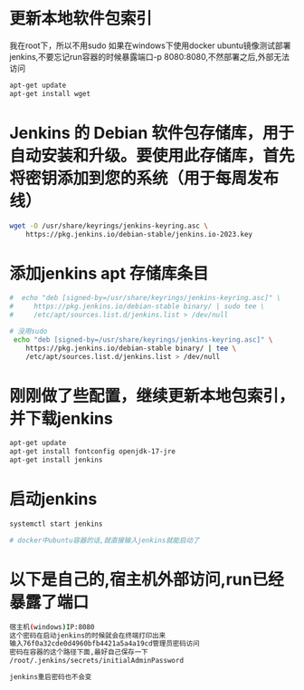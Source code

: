 # 更新本地软件包索引
我在root下，所以不用sudo
如果在windows下使用docker ubuntu镜像测试部署jenkins,不要忘记run容器的时候暴露端口-p 8080:8080,不然部署之后,外部无法访问
```sh
apt-get update
apt-get install wget
```

# Jenkins 的 Debian 软件包存储库，用于自动安装和升级。要使用此存储库，首先将密钥添加到您的系统（用于每周发布线）
```sh
wget -O /usr/share/keyrings/jenkins-keyring.asc \
    https://pkg.jenkins.io/debian-stable/jenkins.io-2023.key
```

# 添加jenkins apt 存储库条目
```sh
#  echo "deb [signed-by=/usr/share/keyrings/jenkins-keyring.asc]" \
#     https://pkg.jenkins.io/debian-stable binary/ | sudo tee \
#     /etc/apt/sources.list.d/jenkins.list > /dev/null

# 没用sudo
 echo "deb [signed-by=/usr/share/keyrings/jenkins-keyring.asc]" \
    https://pkg.jenkins.io/debian-stable binary/ | tee \
    /etc/apt/sources.list.d/jenkins.list > /dev/null
```

# 刚刚做了些配置，继续更新本地包索引，并下载jenkins
```sh
apt-get update
apt-get install fontconfig openjdk-17-jre
apt-get install jenkins
```

# 启动jenkins
```sh
systemctl start jenkins

# docker中ubuntu容器的话,就直接输入jenkins就能启动了
```

# 以下是自己的,宿主机外部访问,run已经暴露了端口
```sh
宿主机(windows)IP:8080
这个密码在启动jenkins的时候就会在终端打印出来
输入76f0a32cde0d4960bfb4421a5a4a19cd管理员密码访问
密码在容器的这个路径下面,最好自己保存一下
/root/.jenkins/secrets/initialAdminPassword

jenkins重启密码也不会变
```

